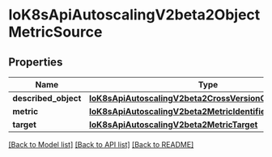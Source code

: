 # IoK8sApiAutoscalingV2beta2ObjectMetricSource

## Properties
Name | Type | Description | Notes
------------ | ------------- | ------------- | -------------
**described_object** | [**IoK8sApiAutoscalingV2beta2CrossVersionObjectReference**](IoK8sApiAutoscalingV2beta2CrossVersionObjectReference.md) |  | 
**metric** | [**IoK8sApiAutoscalingV2beta2MetricIdentifier**](IoK8sApiAutoscalingV2beta2MetricIdentifier.md) |  | 
**target** | [**IoK8sApiAutoscalingV2beta2MetricTarget**](IoK8sApiAutoscalingV2beta2MetricTarget.md) |  | 

[[Back to Model list]](../README.md#documentation-for-models) [[Back to API list]](../README.md#documentation-for-api-endpoints) [[Back to README]](../README.md)

